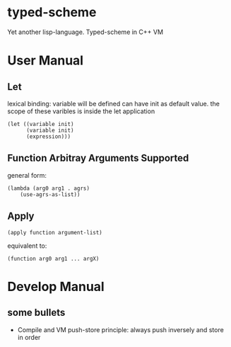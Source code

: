 # typed-scheme
Yet another lisp-language. Typed-scheme in C++ VM

# User Manual

## Let
lexical binding: variable will be defined can have init as default value. the scope of these varibles is inside the let 
application
```
(let ((variable init)
      (variable init)
      (expression)))
```

## Function Arbitray Arguments Supported
general form:
```
(lambda (arg0 arg1 . agrs)
    (use-agrs-as-list))
```

## Apply
```
(apply function argument-list)
```
equivalent to:
```
(function arg0 arg1 ... argX)
```


# Develop Manual
## some bullets 
* Compile and VM push-store principle: always push inversely and store in order
